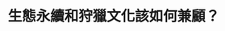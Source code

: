 ---
id: "98"
lang: zh-tw
description: 「國家公園法」修正草案
propose_date: 2021-05-03
meeting_date: 2021-12-27
publish: "FALSE"
selected: "FALSE"
blog_selected: "FALSE"
cover: https://www.youtube.com/watch?v=8DvOj9YKvZY
title: 生態永續和狩獵文化該如何兼顧？
introduction:
  content: 「國家公園法修正草案」在網路上預告並蒐集意見，其中關於國家公園一般管制區開放原住民族基於傳統、祭儀和非營利自用可狩獵的部分，具高度關注。協作會議，邀請利害關係人面對面說出自己的想法，也希望進一步討論永續利用、管制配套方式。會議中，參與者則針對國家公園定位、生態永續與狩獵文化兼顧等問題，持續交換意見。會議雖無具體共識和方案，但透過議題資料的釋出、行政單位的開放討論及完整的紀錄，為本議題後續發展，建立可供檢視的素材和歷程。
  image: https://cm.pdis.nat.gov.tw/images/post/1__fD832JFXWgn1wCvPdioQQCl2olNieU.jpg
color: yellow
join:
  type: 提
  title: "內政部公告：預告修正「國家公園法」草案\r"
  link: https://join.gov.tw/policies/detail/40201645-02df-4807-a63b-6144fc9bd15d
  image: https://cm.pdis.nat.gov.tw/images/post/1wrE7LMYbDuJoJn1fFIajlWGy0Bdn1JCR.jpg
layout: post
departments:
  - 內政部
  - 原民會
  - 農委會
tags:
  - 法規
  - 原民議題
  - 動物保護
embed:
  agenda_book:
    links:
      - https://issuu.com/pdis.tw/docs/_98_
  mind_map:
    links:
      - https://miro.com/app/live-embed/uXjVOePUiw4=/?moveToViewport=-7189,-535,10458,4886&embedAutoplay=true
  ministry_slide:
    links:
      - https://issuu.com/pdis.tw/docs/_1df5680c81a5b2
      - https://issuu.com/pdis.tw/docs/_v2_cff71ff91c0d79
      - https://issuu.com/pdis.tw/docs/_v3
  host_slide:
    links:
      - https://issuu.com/pdis.tw/docs/_98-_
  live:
    links:
      - https://youtu.be/FJSCmD1xnDI
pictures:
  - https://cm.pdis.nat.gov.tw/images/post/1jOZrbShQfFleBzeBTXjUoLx7cTTdJSdW.jpg
  - https://cm.pdis.nat.gov.tw/images/post/1tozh1Ddq_lIlwxTsUEihQ7mnPuexB7kv.jpg
  - https://cm.pdis.nat.gov.tw/images/post/1mtjXFYuocfYM_DLq4mTABpqzGZKOk-zW.jpg
  - https://cm.pdis.nat.gov.tw/images/post/1NxV_Qv_65zq37kggu_78LHcTY01SLBAH.jpg
  - https://cm.pdis.nat.gov.tw/images/post/11kO-ttKWK5KXv-1YGxTD5FVQB0YFwpLD.jpg
---